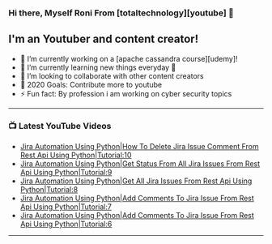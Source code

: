 ### Hi there, Myself Roni From [totaltechnology][youtube] 👋

## I'm an Youtuber and content creator!
- 🔭 I’m currently working on a [apache cassandra course][udemy]!
- 🌱 I’m currently learning new things everyday 🤣
- 👯 I’m looking to collaborate with other content creators
- 🥅 2020 Goals: Contribute more to youtube
- ⚡ Fun fact: By profession i am working on cyber security topics



---

### 📺 Latest YouTube Videos
<!-- YOUTUBE:START -->
- [Jira Automation Using Python|How To Delete Jira Issue Comment From Rest Api Using Python|Tutorial:10](https://www.youtube.com/watch?v=pQu-WvVmFIY)
- [Jira Automation Using Python|Get Status From All Jira Issues From Rest Api Using Python|Tutorial:9](https://www.youtube.com/watch?v=2n6V9VhoR_g)
- [Jira Automation Using Python|Get All Jira Issues From Rest Api Using Python|Tutorial:8](https://www.youtube.com/watch?v=hkXCMfOhVeA)
- [Jira Automation Using Python|Add Comments To Jira Issue From Rest Api Using Python|Tutorial:7](https://www.youtube.com/watch?v=mZJbw47vm2Q)
- [Jira Automation Using Python|Add Comments To Jira Issue From Rest Api Using Python|Tutorial:6](https://www.youtube.com/watch?v=lHKhT337MXQ)
<!-- YOUTUBE:END -->

---


